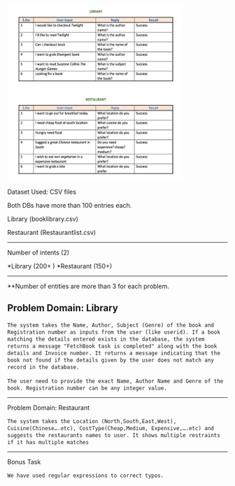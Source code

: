 <img width=400 height=400 src="results.png"/>


Dataset Used: CSV files

Both DBs have more than 100 entries each.

Library (booklibrary.csv)

Restaurant (Restaurantlist.csv)

--------------------------------------------------------

Number of intents (2)

*Library (200+ )
*Restaurant (150+)

--------------------------------------------------------

**Number of entities are more than 3 for each problem.

Problem Domain: Library
--------------------------------------------------------

	The system takes the Name, Author, Subject (Genre) of the book and Registration number as inputs from the user (like userid). If a book matching the details entered exists in the database, the system returns a message "FetchBook task is completed" along with the book details and Invoice number. It returns a message indicating that the book not found if the details given by the user does not match any record in the database.

	The user need to provide the exact Name, Author Name and Genre of the book. Registration number can be any integer value.

--------------------------------------------------------
Problem Domain: Restaurant
	
	The system takes the Location (North,South,East,West), Cuisine(Chinese….etc), CostType(Cheap,Medium, Expensive,….etc) and suggests the restaurants names to user. It shows multiple restraints if it has multiple matches


--------------------------------------------------------
Bonus Task

	We have used regular expressions to correct typos.


